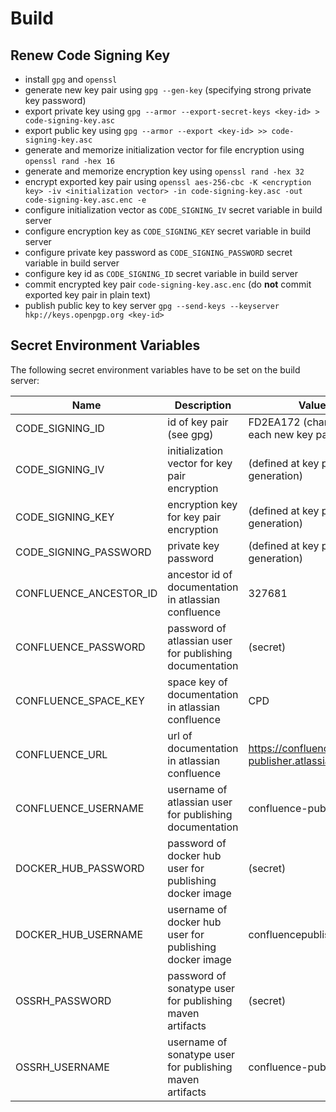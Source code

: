 # Build

## Renew Code Signing Key

- install `gpg` and `openssl`
- generate new key pair using `gpg --gen-key` (specifying strong private key password)
- export private key using `gpg --armor --export-secret-keys <key-id> > code-signing-key.asc`
- export public key using `gpg --armor --export <key-id> >> code-signing-key.asc`
- generate and memorize initialization vector for file encryption using `openssl rand -hex 16`
- generate and memorize encryption key using `openssl rand -hex 32`
- encrypt exported key pair using `openssl aes-256-cbc -K <encryption key> -iv <initialization vector> -in code-signing-key.asc -out code-signing-key.asc.enc -e`
- configure initialization vector as `CODE_SIGNING_IV` secret variable in build server
- configure encryption key as `CODE_SIGNING_KEY` secret variable in build server
- configure private key password as `CODE_SIGNING_PASSWORD` secret variable in build server
- configure key id as `CODE_SIGNING_ID` secret variable in build server
- commit encrypted key pair `code-signing-key.asc.enc` (do **not** commit exported key pair in plain text)
- publish public key to key server `gpg --send-keys --keyserver hkp://keys.openpgp.org <key-id>`


## Secret Environment Variables

The following secret environment variables have to be set on the build server:

| Name                   | Description                                                | Value                                           |
|------------------------|------------------------------------------------------------| ------------------------------------------------|
| CODE_SIGNING_ID        | id of key pair (see gpg)                                   | FD2EA172 (changes for each new key pair)        |	
| CODE_SIGNING_IV        | initialization vector for key pair encryption              | (defined at key pair generation)                |
| CODE_SIGNING_KEY       | encryption key for key pair encryption                     | (defined at key pair generation)                |	
| CODE_SIGNING_PASSWORD  | private key password                                       | (defined at key pair generation)                |	
| CONFLUENCE_ANCESTOR_ID | ancestor id of documentation in atlassian confluence       | 327681                                          |	
| CONFLUENCE_PASSWORD    | password of atlassian user for publishing documentation    | (secret)                                        |	
| CONFLUENCE_SPACE_KEY   | space key of documentation in atlassian confluence         | CPD                                             |
| CONFLUENCE_URL         | url of documentation in atlassian confluence               | https://confluence-publisher.atlassian.net/wiki |	
| CONFLUENCE_USERNAME    | username of atlassian user for publishing documentation    | confluence-publisher                            |
| DOCKER_HUB_PASSWORD    | password of docker hub user for publishing docker image    | (secret)                                        |	
| DOCKER_HUB_USERNAME    | username of docker hub user for publishing docker image    | confluencepublisher                             |	
| OSSRH_PASSWORD         | password of sonatype user for publishing maven artifacts   | (secret)                                        |	
| OSSRH_USERNAME         | username of sonatype user for publishing maven artifacts   | confluence-publisher                            |
